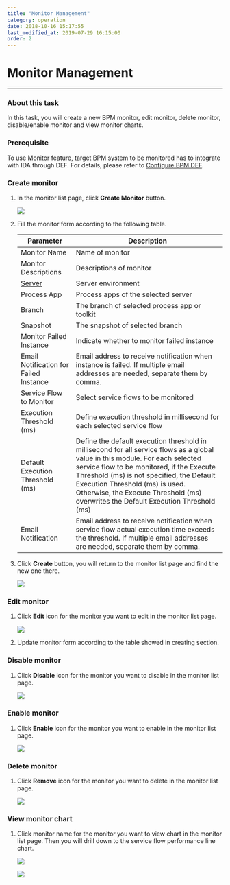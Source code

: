 ```yaml
---
title: "Monitor Management"
category: operation
date: 2018-10-16 15:17:55
last_modified_at: 2019-07-29 16:15:00
order: 2
---
```


# Monitor Management
***
### About this task

In this task, you will create a new BPM monitor, edit monitor, delete monitor, disable/enable monitor and view monitor charts.

### Prerequisite
To use Monitor feature, target BPM system to be monitored has to integrate with IDA through DEF. For details, please refer to  [Configure BPM DEF][2].

### Create monitor

  1. In the monitor list page, click **Create Monitor** button.

     ![][op_create_monitor]

  2. Fill the monitor form according to the following table.

     Parameter             | Description       
     ----------------------|-------------------
     Monitor Name          |Name of monitor    
     Monitor Descriptions   |Descriptions of monitor
     [Server][1]           |Server environment
     Process App           |Process apps of the selected server
     Branch                |The branch of selected process app or toolkit
     Snapshot              |The snapshot of selected branch
     Monitor Failed Instance    |Indicate whether to monitor failed instance
     Email Notification for Failed Instance                   |Email address to receive notification when instance is failed. If multiple email addresses are needed, separate them by comma.
     Service Flow to Monitor              |Select service flows to be monitored
     Execution Threshold (ms)            |Define execution threshold in millisecond for each selected service flow
     Default Execution Threshold (ms)  | Define the default execution threshold in millisecond for all service flows as a global value in this module. For each selected service flow to be monitored, if the Execute Threshold (ms) is not specified, the Default Execution Threshold (ms) is used. Otherwise, the Execute Threshold (ms) overwrites the Default Execution Threshold (ms)
     Email Notification                   |Email address to receive notification when service flow actual execution time exceeds the threshold. If multiple email addresses are needed, separate them by comma.

  3. Click **Create** button, you will return to the monitor list page and find the new one there.

     ![][op_create_monitor_form]

### Edit monitor

  1. Click **Edit** icon for the monitor you want to edit in the monitor list page.

     ![][op_edit_monitor]

  2. Update monitor form according to the table showed in creating section.

### Disable monitor

  1. Click **Disable** icon for the monitor you want to disable in the monitor list page.

      ![][op_disable_monitor]

### Enable monitor

  1. Click **Enable** icon for the monitor you want to enable in the monitor list page.

      ![][op_enable_monitor]

### Delete monitor

  1. Click **Remove** icon for the monitor you want to delete in the monitor list page.

      ![][op_delete_monitor]

### View monitor chart

  1. Click monitor name for the monitor you want to view chart in the monitor list page. Then you will drill down to the service flow performance line chart.

      ![][op_click_monitor]  

      ![][op_monitor_chart]

[op_create_monitor]: ../images/operation/operation_click_create_monitor.PNG
[op_create_monitor_form]: ../images/operation/operation_create_monitor_form.PNG
[op_edit_monitor]: ../images/operation/operation_click_edit_monitor.PNG
[op_disable_monitor]: ../images/operation/operation_click_disable_monitor.PNG
[op_enable_monitor]: ../images/operation/operation_click_enable_monitor.PNG
[op_delete_monitor]: ../images/operation/operation_click_delete_monitor.PNG
[op_click_monitor]: ../images/operation/operation_click_monitor_name.PNG
[op_monitor_chart]: ../images/operation/operation_monitor_chart.PNG
[1]: ../administration/administration-bpm-configuration.html
[2]: ../administration/administration-monitoring-configuration.html
